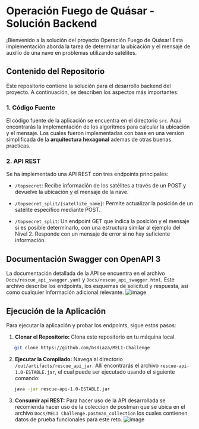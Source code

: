 # Operación Fuego de Quásar - Solución Backend

¡Bienvenido a la solución del proyecto Operación Fuego de Quásar! Esta implementación aborda la tarea de determinar la ubicación y el mensaje de auxilio de una nave en problemas utilizando satélites.

## Contenido del Repositorio

Este repositorio contiene la solución para el desarrollo backend del proyecto. A continuación, se describen los aspectos más importantes:

### 1. Código Fuente

El código fuente de la aplicación se encuentra en el directorio `src`. Aquí encontrarás la implementación de los algoritmos para calcular la ubicación y el mensaje. Los cuales fueron implementadas con base en una version simplificada de la **arquitectura hexagonal** ademas de otras buenas practicas.

### 2. API REST

Se ha implementado una API REST con tres endpoints principales:

- `/topsecret`: Recibe información de los satélites a través de un POST y devuelve la ubicación y el mensaje de la nave.

- `/topsecret_split/{satellite_name}`: Permite actualizar la posición de un satélite específico mediante POST.

- `/topsecret_split`: Un endpoint GET que indica la posición y el mensaje si es posible determinarlo, con una estructura similar al ejemplo del Nivel 2. Responde con un mensaje de error si no hay suficiente información.

## Documentación Swagger con OpenAPI 3

La documentación detallada de la API se encuentra en el archivo `Docs/rescue_api_swagger.yaml` y `Docs/rescue_api_swagger.html`. Este archivo describe los endpoints, los esquemas de solicitud y respuesta, así como cualquier información adicional relevante.
![image](https://github.com/bsdiaza/MELI-Challenge/assets/32690529/9f824363-c5e0-45c9-98da-08b45fca9b73)


## Ejecución de la Aplicación

Para ejecutar la aplicación y probar los endpoints, sigue estos pasos:

1. **Clonar el Repositorio:** Clona este repositorio en tu máquina local.

```bash
   git clone https://github.com/bsdiaza/MELI-Challenge
```

2. **Ejecutar la Compilado:** Navega al directorio `/out/artifacts/rescue_api_jar`. Allí encontrarás el archivo `rescue-api-1.0-ESTABLE.jar`, el cual puede ser ejecutado usando el siguiente comando:
```bash
   java -jar rescue-api-1.0-ESTABLE.jar
```

3. **Consumir api REST:** Para hacer uso de la API desarrollada se recomienda hacer uso de la coleccion de postman que se ubica en el archivo  `Docs/MELI Challenge.postman_collection` los cuales contienen datos de prueba funcionales para este reto.
   ![image](https://github.com/bsdiaza/MELI-Challenge/assets/32690529/292a5e97-7ed6-4d73-a8e8-54502ea85719)
